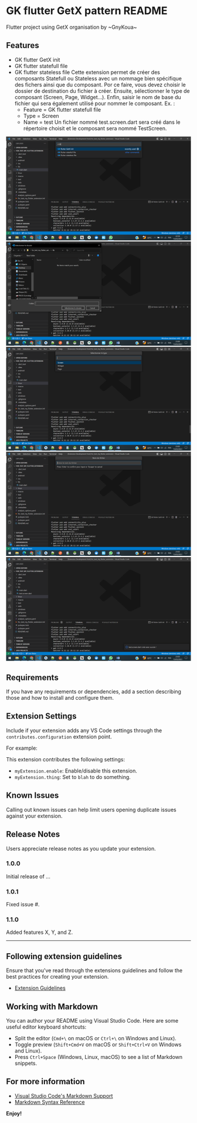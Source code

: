 # GK flutter GetX pattern README

Flutter project using GetX organisation by ~GnyKoua~

## Features
* GK flutter GetX init
* GK flutter statefull file
* GK flutter stateless file
Cette extension permet de créer des composants Statefull ou Stateless avec un nommage bien spécifique
des fichers ainsi que du composant.
Por ce faire, vous devez choisir le dossier de destination du fichier à créer.
Ensuite, sélectionner le type de composant (Screen, Page, Widget...). Enfin, saisir le nom de base du fichier qui sera également utilisé pour nommer le composant.
Ex. :
    - Feature = GK flutter statefull file
    - Type = Screen
    - Name = test
Un fichier nommé test.screen.dart sera créé dans le répertoire choisit et le composant sera nommé TestScreen.

![Choix de feature](images/1.png)
![Sélection du chemin](images/2.png)
![Sélection du type](images/3.png)
![Saisi du nom de base du fichier](images/4.png)
![Résultat de création du fichier](images/5.png)


## Requirements

If you have any requirements or dependencies, add a section describing those and how to install and configure them.

## Extension Settings

Include if your extension adds any VS Code settings through the `contributes.configuration` extension point.

For example:

This extension contributes the following settings:

* `myExtension.enable`: Enable/disable this extension.
* `myExtension.thing`: Set to `blah` to do something.

## Known Issues

Calling out known issues can help limit users opening duplicate issues against your extension.

## Release Notes

Users appreciate release notes as you update your extension.

### 1.0.0

Initial release of ...

### 1.0.1

Fixed issue #.

### 1.1.0

Added features X, Y, and Z.

---

## Following extension guidelines

Ensure that you've read through the extensions guidelines and follow the best practices for creating your extension.

* [Extension Guidelines](https://code.visualstudio.com/api/references/extension-guidelines)

## Working with Markdown

You can author your README using Visual Studio Code. Here are some useful editor keyboard shortcuts:

* Split the editor (`Cmd+\` on macOS or `Ctrl+\` on Windows and Linux).
* Toggle preview (`Shift+Cmd+V` on macOS or `Shift+Ctrl+V` on Windows and Linux).
* Press `Ctrl+Space` (Windows, Linux, macOS) to see a list of Markdown snippets.

## For more information

* [Visual Studio Code's Markdown Support](http://code.visualstudio.com/docs/languages/markdown)
* [Markdown Syntax Reference](https://help.github.com/articles/markdown-basics/)

**Enjoy!**